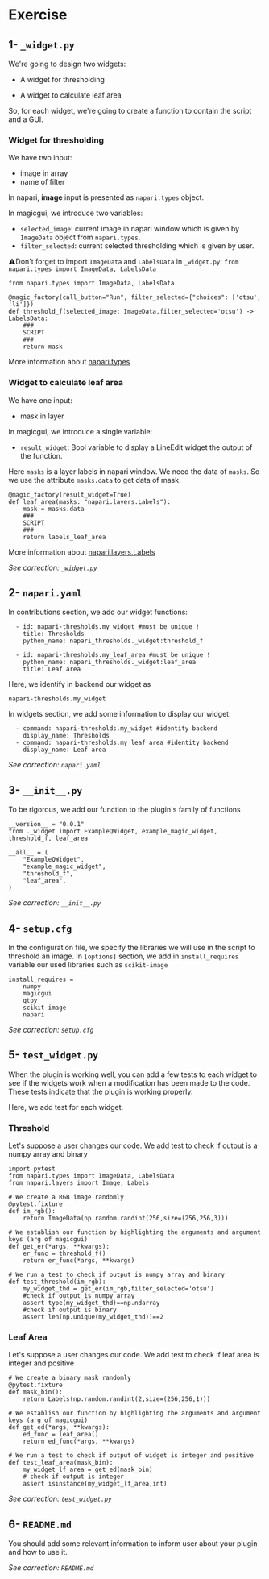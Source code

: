 # Exercise

## 1- `_widget.py`

We're going to design two widgets:

- A widget for thresholding

- A widget to calculate leaf area

So, for each widget, we're going to create a function to contain the script and a GUI.

### Widget for thresholding

We have two input:
- image in array
- name of filter

In napari, **image** input is presented as `napari.types` object.

In magicgui, we introduce two variables:
- `selected_image`: current image in napari window which is given by `ImageData` object from `napari.types`.
- `filter_selected`: current selected thresholding which is given by user.

⚠️Don't forget to import `ImageData` and `LabelsData` in `_widget.py`: `from napari.types import ImageData, LabelsData`

```
from napari.types import ImageData, LabelsData

@magic_factory(call_button="Run", filter_selected={"choices": ['otsu', 'li']})
def threshold_f(selected_image: ImageData,filter_selected='otsu') -> LabelsData:
    ###
    SCRIPT
    ###
    return mask
```

More information about [napari.types](https://napari.org/stable/api/napari.types.html)

### Widget to calculate leaf area

We have one input:
- mask in layer

In magicgui, we introduce a single variable:
- `result_widget`: Bool variable to display a LineEdit widget the output of the function.

Here `masks` is a layer labels in napari window. We need the data of `masks`. So we use the attribute `masks.data` to get data of mask.

```
@magic_factory(result_widget=True)
def leaf_area(masks: "napari.layers.Labels"):
    mask = masks.data
    ###
    SCRIPT
    ###
    return labels_leaf_area
```
More information about [napari.layers.Labels](https://napari.org/stable/api/napari.layers.Labels.html)

*See correction: `_widget.py`*

## 2- `napari.yaml`

In contributions section, we add our widget functions:
```
  - id: napari-thresholds.my_widget #must be unique !
    title: Thresholds
    python_name: napari_thresholds._widget:threshold_f

  - id: napari-thresholds.my_leaf_area #must be unique !
    python_name: napari_thresholds._widget:leaf_area
    title: Leaf area
```
Here, we identify in backend our widget as
```
napari-thresholds.my_widget
```
In widgets section, we add some information to display our widget:
```
  - command: napari-thresholds.my_widget #identity backend
    display_name: Thresholds
  - command: napari-thresholds.my_leaf_area #identity backend
    display_name: Leaf area
```

*See correction: `napari.yaml`*

## 3- `__init__.py`
To be rigorous, we add our function to the plugin's family of functions
```
__version__ = "0.0.1"
from ._widget import ExampleQWidget, example_magic_widget, threshold_f, leaf_area

__all__ = (
    "ExampleQWidget",
    "example_magic_widget",
    "threshold_f",
    "leaf_area",
)
```

*See correction: `__init__.py`*

## 4-  `setup.cfg`
In the configuration file, we specify the libraries we will use in the script to threshold an image. In `[options]` section, we add in `install_requires` variable our used libraries such as `scikit-image`
```
install_requires =
    numpy
    magicgui
    qtpy
    scikit-image
    napari
```

*See correction: `setup.cfg`*

## 5-  `test_widget.py`

When the plugin is working well, you can add a few tests to each widget to see if the widgets work when a modification has been made to the code. These tests indicate that the plugin is working properly.

Here, we add test for each widget.

### Threshold
Let's suppose a user changes our code.
We add test to check if output is a numpy array and binary

```
import pytest
from napari.types import ImageData, LabelsData
from napari.layers import Image, Labels

# We create a RGB image randomly
@pytest.fixture
def im_rgb():
    return ImageData(np.random.randint(256,size=(256,256,3)))

# We establish our function by highlighting the arguments and argument keys (arg of magicgui)
def get_er(*args, **kwargs):
    er_func = threshold_f()
    return er_func(*args, **kwargs)

# We run a test to check if output is numpy array and binary
def test_threshold(im_rgb):
    my_widget_thd = get_er(im_rgb,filter_selected='otsu')
    #check if output is numpy array
    assert type(my_widget_thd)==np.ndarray
    #check if output is binary
    assert len(np.unique(my_widget_thd))==2
```

### Leaf Area
Let's suppose a user changes our code.
We add test to check if leaf area is integer and positive

```
# We create a binary mask randomly
@pytest.fixture
def mask_bin():
    return Labels(np.random.randint(2,size=(256,256,1)))

# We establish our function by highlighting the arguments and argument keys (arg of magicgui)
def get_ed(*args, **kwargs):
    ed_func = leaf_area()
    return ed_func(*args, **kwargs)

# We run a test to check if output of widget is integer and positive
def test_leaf_area(mask_bin):
    my_widget_lf_area = get_ed(mask_bin)
    # check if output is integer
    assert isinstance(my_widget_lf_area,int)
```

*See correction: `test_widget.py`*

## 6-  `README.md`

You should add some relevant information to inform user about your plugin and how to use it.

*See correction: `README.md`*
